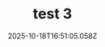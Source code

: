 ---
image: /static/img/portrait/test/test-3.jpg
title: test 3
category: Portrait
album: test
date: 2025-10-18T16:51:05.058Z
---